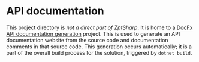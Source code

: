 # API documentation
This project directory is *not a direct part of ZptSharp*.  It is home to
a [DocFx API documentation generation] project.  This is used to generate
an API documentation website from the source code and documentation comments
in that source code.  This generation occurs automatically; it is a part of
the overall build process for the solution, triggered by `dotnet build`.

[DocFx API documentation generation]: https://dotnet.github.io/docfx/